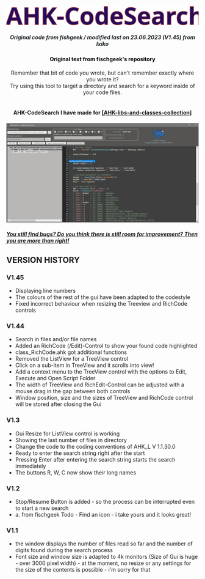 
![CodeSearchLogo](assets/CodeSearchLogo.svg)



<div align="center" style="color:#1e2327"><h5>Original code from fishgeek / modified last on 23.06.2023 (V1.45) from Ixiko</h5></div>
<div align="center" style="color:#000000"><h4>Original text from fischgeek's repository</h4></div>
<div align="center"> Remember that bit of code you wrote, but can't remember exactly where you wrote it?<br>
Try using this tool to target a directory and search for a keyword inside of your code files.</div><br>


<div align="center"><h4>AHK-CodeSearch I have made for <a href="https://github.com/Ixiko/AHK-libs-and-classes-collection">[AHK-libs-and-classes-collection]</a></h4></div>

<div align="center"><img src="assets/Screenshot-062023.png" alt="modified original AHK-CodeSearch Screenshot - Ixiko"></div>

#### ***<u>You still find bugs? Do you think there is still room for improvement? Then you are more than right!</u>***



## VERSION HISTORY

### V1.45

- Displaying line numbers
- The colours of the rest of the gui have been adapted to the codestyle
- Fixed incorrect behaviour when resizing the Treeview and RichCode controls

### V1.44		

- Search in files and/or file names
- Added an RichCode (/Edit)-Control to show your found code highlighted
- class_RichCode.ahk got additional functions
- Removed the ListView for a TreeView control
- Click on a sub-item in TreeView and it scrolls into view!
- Add a context menu to the TreeView control with the options to Edit, Execute and Open Script Folder
- The width of TreeView and RichEdit-Control can be adjusted with a mouse drag in the gap between both controls
- Window position, size and the sizes of TreeView and RichCode control will be stored after closing the Gui

### V1.3

- Gui Resize for ListView control is working
- Showing the last number of files in directory
- Change the code to the coding conventions of AHK_L V 1.1.30.0
- Ready to enter the search string right after the start
- Pressing Enter after entering the search string starts the search immediately
- The buttons R, W, C now show their long names

### V1.2
- Stop/Resume Button is added - so the process can be interrupted even to start a new search
- a. from fischgeek Todo -  Find an icon - i take yours and it looks great!

### V1.1
- the window displays the number of files read so far and the number of digits found during the search process
- Font size and window size is adapted to 4k monitors (Size of Gui is huge - over 3000 pixel width) - at the moment, no resize or any settings for the size of the contents is possible - i'm sorry for that
